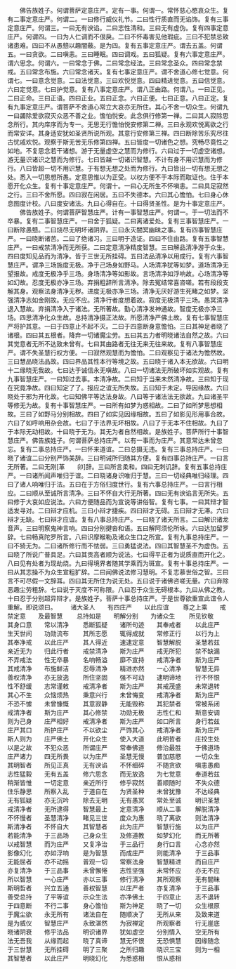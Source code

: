 <!-- { "loadSidebar": true } -->
　　佛告族姓子。何谓菩萨定意庄严。定有一事。何谓一。常怀慈心愍哀众生。复有二事定意庄严。何谓二。一曰修行威仪礼节。二曰性行质直而无谄饰。复有三事定意庄严。何谓三。一曰无有谀谄。二曰志性清和。三曰无有虚伪。复有四事定意庄严。何谓四。一曰为人仁调而不佷戾。二曰不怀毒害见他瑕疵。三曰不犯禁忌致诸患难。四曰不从愚戆以趣闇蔽。是为四。复有五事定意庄严。谓去五盖。何谓五。一曰贪欲。二曰嗔恚。三曰睡眠。四曰调戏。五曰狐疑。复有六事定意庄严。谓六思念。何谓六。一曰常念于佛。二曰常念经法。三曰常念圣众。四曰常念禁戒。五曰常念布施。六曰常念诸天。复有七事定意庄严。谓不舍道心修七觉意。何谓七。一曰意念觉意。二曰法觉意。三曰欢悦觉意。四曰精进觉意。五曰信觉意。六曰定觉意。七曰护觉意。复有八事定意庄严。谓八正由路。何谓八。一曰正见。二曰正命。三曰正语。四曰正业。五曰正念。六曰正便。七曰正意。八曰正定。复有九事定意庄严。谓菩萨不舍道心常立大哀亦无所住。其心不舍一切众生。何谓九一曰蠲除爱欲寂灭众恶不善之业。憺怕悦安。此念俱行修第一禅。二曰其人寂除思念所行。其内庠序而为专一。无思无行憺怕悦安修第二禅。三曰永观欢悦离欲之行而常安详。其身适安犹如圣贤所说所观。其意行安修第三禅。四曰断除苦乐究尽往古忧戚欢悦。观察于斯无苦无乐修第四禅。五曰皆度一切诸色之想。究畅尽竟性之如地。不复思念若干诸想。游于无量虚空之慧而为修行。六曰过于一切虚空诸想。游无量识诸识之慧而为修行。七曰皆越一切诸识智慧。不计有身不用识慧而为修行。八曰皆超一切不用识慧。于有想无想之处而为修行。九曰皆出一切有想无想之处。悉入一切思想所愚。定意思惟以为正受。以权方便不于本际而取证也。住于本愿开化众生。复有十事定意庄严。何谓十。一曰心无所生不怀嗔恚。二曰具足寂然之行。三曰不舍所愿。四曰寂在闲居。五曰不失德本。六曰其心憺怕。七曰身心休息图度计校。八曰度安诸法。九曰心得自在。十曰得贤圣性。是为十事定意庄严。
　　佛告族姓子。何谓菩萨智慧庄严。计有一事智慧庄严。何谓一。于一切法而不卒暴。复有二事智慧庄严。一曰舍于狐疑。二曰离诸爱处。复有三事智慧庄严。一曰断除愚戆。二曰烧尽无明坏诸阴界。三曰永灭闇冥幽昧之事。复有四事智慧庄严。一曰晓断诸苦。二曰了绝诸习。三曰明于造证。四曰不住由路。复有五事智慧庄严。一曰戒禁清净而无所获。二曰定意清净精度智慧。三曰解品清净游于众生。四曰度知见品而为清净。皆于三世无所挂碍。五曰法品清净以用成行。复有六事智慧庄严。谓净三场施度无极。净于己场身如野马。人场清净犹等如梦。道场清净无望报故。戒度无极净乎三场。身场清净等如影故。言场清净如浮响故。心场清净等如幻故。忍度无极亦净三场。弃捐粗辞所言清净。除去冤结常喜咨嗟。若有段段支解其身。观察法身清净无秽。进度无极亦净三场。清净无厌好游生死睹之如梦。坚强清净志如金刚故。无应不应。清净行者度想着故。寂度无极清乎三场。愚冥清净退入慧故。弃捐清净入于诸法。无所著故。勤心清净发神通故。智度无极亦净三场。四思清净化众生故。总持清净摄正法故。所愿清净严佛土故。复有七事智慧庄严将护其意。一曰于四意止不起不灭。二曰于四意断身意憺怕。三曰其神足者晓了诸根。四曰其五根者。降弃一切诸魔尘劳。五曰其五力者明晓诸法自然之故。六曰其觉意者无所不达致未曾有。七曰其由路者无往无来无往来故。复有八事智慧庄严。谓不失圣慧行权方便。一曰寂然观慧而为憺怕。二曰观察见于诸法为憺然故。三曰慧品晓法品故。四曰界品其性本行等境之故。五曰晓于诸入本无欲故。六曰明十二缘晓无我故。七曰达于诚信永无嗔故。八曰一切诸法无所破坏如实观故。复有九事智慧庄严。一曰知过去事。本清净故。二曰知于当来未然清净故。三曰知于现在究竟净故。四曰知定了了。报应之谊无所失故。五曰知于未定。导因缘故。六曰晓处于邪为开化故。七曰知佛平等达法身故。八曰等于诸法法无欲故。九曰诸圣平等修无为故。复有十事智慧庄严。一曰所有如梦为惑相故。二曰了如所梦思想相故。三曰了如野马分别相故。四曰了如实见因缘相故。五曰了如影见形用事合故。六曰了如呼响用杂会故。七曰了于法界无坏相故。八曰了于无本不住相故。九曰了于本际无动相故。十曰晓于无为。其无为者自然相故。是族姓子。菩萨所行十事智慧庄严。佛告族姓子。何谓菩萨总持庄严。以有一事而为庄严。其意常达未曾忽忘。复有二事总持庄严。一曰怀来道谊。二曰总摄无违。复有三事总持庄严。一曰晓了诸谊二曰分别严饰美辞。三曰明诫所归随其方便。复有四事总持庄严。一曰言无所著。二曰无刚[革　　卯]辞。三曰所言柔和。四曰无刺讥辞。复有五事总持庄严。一曰诸所闻声唯归于谊。二曰晓诸身识唯归于慧。三曰一切经典唯归经理。四曰了诸人响唯归于法。五曰在于方俗归度世行。复有六事总持庄严。一曰言行相应。二曰顺从至诚所言清净。三曰不怀自大行无所著。四曰无有谀谄言无所失。五曰修于大哀如应说法。六曰方便随品而为宣说等讲俗智。复有七事。一曰其辩才智适发寻对。二曰辩才应机。三曰小辩才捷疾。四曰辩才无碍。五曰辩才无滞。六曰辩才无缺。七曰辩才应谊。复有八事总持庄严。一曰晓了诸天所言。二曰解识诸龙音声。三曰明察鬼神言响。四曰分别揵沓和语。五曰解阿须伦所咏。六曰达加留罗辞。七曰畅真陀罗所言。八曰识摩睺勒及诸众生口之所宣。复有九事总持庄严。一曰不猗无为。二曰诸所修行而不怯弱。三曰勇猛说法。四曰其智慧圣不为虚伪。五曰晓了所说广普具足。六曰其贡高者顺为说法。七曰得平正者为说质直而开化之。八曰见有处者为现劫烧。九曰得境界者随其学乘而为斑宣。复有十事总持庄严。一曰从其志操不为众生宣粗犷辞。二曰闻佛说法修习慧明。不复志慕世俗之智。三曰言不可尽假一文辞耳。四曰其无所住为说无处。五曰说于诸佛咨嗟无量。六曰弃除恶趣尘劳粗辞。七曰说于灭度不可称限。八曰忍于众生无碍根本。九曰从佛之教。十曰忍于分别超异辩才。是族姓子。菩萨十事总持庄严。于是世尊欲重宣此谊令人重解。即说颂曰。
　　诸大圣人　　有四庄严　　以此应谊
　　尊之上乘　　戒禁定意　　及最智慧
　　总持如是　　明解分别　　为诸众生
　　所见钦敬　　其身口意　　常以清净
　　悉断狐疑　　诸所句迹　　其奉戒者
　　以此庄严　　生天世间　　功勋流布
　　其所志愿　　辄得成就　　常修正行
　　以行为上　　其奉净戒　　以此庄严
　　其人得近　　速逮定意　　智慧解脱
　　圣慧若兹　　亲近无为　　归此行者
　　戒禁清净　　斯为庄严　　戒无所犯
　　禁不缺漏　　不弄戒法　　性无卒暴
　　名响畅溢　　靡不宣持　　戒清净者
　　斯为庄严　　其戒清净　　布施鲜洁
　　忍辱清净　　精进亦然　　一心清净
　　智慧无异　　善权清净　　亦无放逸
　　所住坚固　　强不可动　　逮明谛地
　　行不怀恨　　性不舒缓　　志常谨敕
　　戒清净者　　斯为庄严　　其戒茂盛
　　未常退转　　其心不生　　众恼烦热
　　秉意兴行　　未曾悔变　　戒清净者
　　斯为庄严　　不恐不懅　　未曾慷慨
　　其意寂静　　无能毁称　　其犯禁者
　　常被系闭　　戒清净者　　斯为庄严
　　其心修禁　　功勋无极　　志性仁和
　　斯意安调　　则为己身　　庄严相好
　　戒清净者　　斯为庄严　　如口所言
　　身行若兹　　庄严其口　　所护庄严
　　不以欲尘　　严饰其心　　戒清净者
　　斯为庄严　　斯人则为　　庄严佛土
　　开化众生　　使入大道　　此明哲者
　　庄挍生处　　以是之故　　不犯众恶
　　所谓庄严　　常奉佛道　　修治最胜
　　于佛道场　　庄严诸力　　四无所畏
　　以为庄严　　圣慧无慢　　普加慈愍
　　一切众生　　其明智者　　所见正真
　　无有谀谄　　不怀细碎　　不随贪欲
　　嗔恚愚痴　　志性猛毅　　无有五盖
　　修六思念　　而无放逸　　为七觉意
　　奉道若兹　　稍渐皆惟　　一切定意
　　亲近所行　　修乎寂然　　善顺随时
　　不失众德　　住乐静思　　所察入乱
　　于道自在　　为贤圣种　　未曾犹豫
　　不达经典　　无有狐疑　　亦无沉吟
　　除去无明　　无有愚冥　　常处至诚
　　明识圣慧　　戒清净者　　无所逮得
　　智慧最上　　定意清净　　顺从二事
　　解脱清净　　不怀慢者　　圣慧清净
　　睹见三世　　度众为惠　　晓了离欲
　　则法清净　　斯清净者　　不怀自大
　　其智慧者　　此为庄严　　智慧行施
　　以为庄严　　若能清净　　于三品场
　　己身众生　　及修道教　　如梦幻化
　　而无所著　　以戒智慧　　而为庄严
　　又复净治　　于三品行　　身行口言
　　心念亦然　　影像幻化　　亦如浮响
　　是为智慧　　而成庄严　　则能清净
　　于三品事　　无能屈者　　亦不动摇
　　普观一切　　常察法身　　智慧精进
　　而自庄严　　亦复清净　　于三品事
　　未曾懈惓　　志性坚强　　未常怀应
　　亦无不应　　所以智慧　　一心庄严
　　亦以三事　　修行清净　　其所观察
　　无有闇昧　　斯明哲者　　兴立五通
　　善权智慧　　以庄严者　　亦复清净
　　于三品事　　善受总持　　了平等谊
　　示众生法　　亦净佛土　　于四意止
　　志不退转　　于四意断　　不行二事
　　身心憺怕　　斯为神足　　晓了一切
　　众生根原　　于魔尘欲　　永无所有
　　诸法自在　　随顺决了　　无所从来
　　及致来道　　是为威仪　　智慧庄严
　　永致湛然　　为寂禅定　　所观察者
　　行无崖底　　晓诸阴衰　　修乎法品
　　明识诸界　　犹如虚空　　分别情入
　　空无所有　　法无吾我　　从缘而起
　　晓了真谛　　慧无怀恨　　无恐惧慧
　　因缘随念　　于三世慧　　无所挂碍
　　明了三聚　　之所归趣　　晓识三宝
　　则为一相　　其智慧者　　以此庄严
　　明晓幻化　　为悉惑相　　恨从惑相
